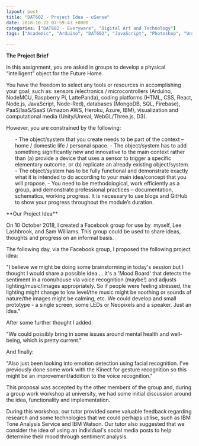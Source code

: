 ```yaml
---
layout: post
title: "DAT602 - Project Idea - uSense"
date: 2018-10-22 07:59:43 +0000
categories: ["DAT602 - Everyware", "Digital Art and Technology"]
tags: ["Academic", "Arduino", "DAT602", "JavaScript", "Photoshop", "Unity", "Web Development"]

---
```

**The Project Brief**

In this assignment, you are asked in groups to develop a physical “intelligent” object for the Future Home.

You have the freedom to select any tools or resources in accomplishing your goal, such as: sensors /electronics / microcontrollers (Arduino, NodeMCU, Raspberry Pi, LattePanda), coding platforms (HTML, CSS, React, Node.js, JavaScript, Node-Red), databases (MongoDB, SQL, Firebase), PaaS/IaaS/SaaS (Amazon AWS, Heroku, Azure, IBM), visualization and computational media (Unity/Unreal, WebGL/Three.js, D3).

However, you are constrained by the following:
<ol>
 	- The object/system that you create needs to be part of the context – home / domestic life / personal space.
 	- The object/system has to add something significantly new and innovative to the main context rather than (a) provide a device that uses a sensor to trigger a specific elementary outcome, or (b) replicate an already existing object/system.
 	- The object/system has to be fully functional and demonstrate exactly what it is intended to do according to your main idea/concept that you will propose.
 	- You need to be methodological, work efficiently as a group, and demonstrate professional practices – documentation, schematics, working progress. It is necessary to use blogs and GitHub to show your progress throughout the module’s duration.
</ol>
**Our Project Idea**

On 10 October 2018, I created a Facebook group for use by  myself, Lee Lashbrook, and Sam Williams. This group could be used to share ideas, thoughts and progress on an informal basis.

The following day, via the Facebook group, I proposed the following project idea:

"I believe we might be doing some brainstorming in today's session but I thought I would share a possible idea ... it's a 'Mood Board' that detects the sentiment in a room/house via voice recognition (maybe!) and adjusts lighting/music/images appropriately. So if people were feeling stressed, the lighting might change to low level/the music might be soothing or sounds of nature/the images might be calming, etc. We could develop and small prototype - a single screen, some LEDs or Neopixels and a speaker. Just an idea."

After some further thought I added:

"We could possibly bring in some issues around mental health and well-being, which is pretty current."

And finally:

"Also just been looking into emotion detection using facial recognition. I've previously done some work with the Kinect for gesture recognition so this might be an improvement/addition to the voice recognition."

This proposal was accepted by the other members of the group and, during a group work workshop at university, we had some initial discussion around the idea, functionality and implementation.

During this workshop, our tutor provided some valuable feedback regarding research and some technologies that we could perhaps utilise, such as IBM Tone Analysis Service and IBM Watson. Our tutor also suggested that we consider the idea of using an individual's social media posts to help determine their mood through sentiment analysis.